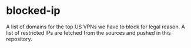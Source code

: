 # blocked-ip
A list of domains for the top US VPNs we have to block for legal reason. A list of restricted IPs are fetched from the sources and pushed in this repository.
